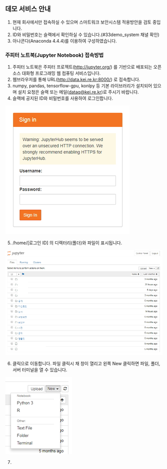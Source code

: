 ## 데모 서비스 안내
1) 현재 회사에서만 접속하실 수 있으며 스마트워크 보안시스템 적용방안을 검토 중입니다.
2) ID와 비밀번호는 슬랙에서 확인하실 수 있습니다.(#33demo_system 채녈 확인)
3) 아나콘다(Anaconda 4.4.4)를 이용하여 구성하였습니다.

### 주피터 노트북(Jupyter Notebook) 접속방법
1) 주피터 노트북은 주피터 프로젝트(http://jupyter.org/) 를 기반으로 배포되는 오픈소스 대화형 프로그래밍 웹 컴퓨팅 서비스입니다.
2) 웹브라우저를 통해 URL(http://data.kei.re.kr:8000/) 로 접속합니다.
3) numpy, pandas, tensorflow-gpu, konlpy 등 기본 라이브러리가 설치되어 있으며 설치 요청은 슬랙 또는 메일(dataq@kei.re.kr)로 주시기 바랍니다.
4) 슬랙에 공지된 ID와 비밀번호를 사용하여 로그인합니다.

![로그인](01_jupyter_login.jpg)

5) /home/[로그인 ID] 의 디렉터리(폴더)와 파일이 표시됩니다.

![로그인 계정 홈 디렉터리](02_jupyter_home.jpg)

6) 클릭으로 이동합니다. 파일 클릭시 채 창이 열리고 왼쪽 New 클릭하면 파일, 폴더, 서버 터미널을 열 수 있습니다.

![New 클릭](03_jupyter_new.jpg)

7) 

##
